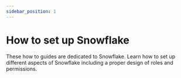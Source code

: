 ```yaml
---
sidebar_position: 1
---
```

# How to set up Snowflake

These how to guides are dedicated to Snowflake. Learn how to set up different aspects of Snowflake including a proper design of roles and permissions.
